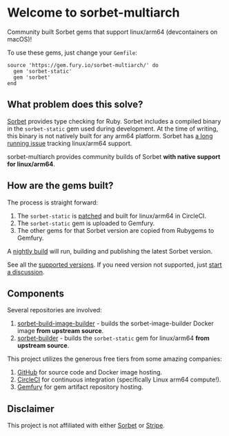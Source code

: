 # Welcome to sorbet-multiarch
Community built Sorbet gems that support linux/arm64 (devcontainers on macOS)!

To use these gems, just change your `Gemfile`:
```
source 'https://gem.fury.io/sorbet-multiarch/' do
  gem 'sorbet-static'
  gem 'sorbet'
end
```

## What problem does this solve?
[Sorbet](https://github.com/sorbet/sorbet/) provides type checking for Ruby.
Sorbet includes a compiled binary in the `sorbet-static` gem used during development.
At the time of writing, this binary is not natively built for any arm64 platform.
Sorbet has [a long running issue]([url](https://github.com/sorbet/sorbet/issues/4119)) tracking linux/arm64 support.

sorbet-multiarch provides community builds of Sorbet **with native support for linux/arm64**.

## How are the gems built?
The process is straight forward:
1. The `sorbet-static` is [patched]([url](https://github.com/sorbet-multiarch/sorbet-builder/blob/main/fix-arm64-build.patch)) and built for linux/arm64 in CircleCI.
2. The `sorbet-static` gem is uploaded to Gemfury.
3. The other gems for that Sorbet version are copied from Rubygems to Gemfury.

A [nightly build]([url](https://app.circleci.com/pipelines/github/sorbet-multiarch/sorbet-builder)) will run, building and publishing the latest Sorbet version.

See all the [supported versions]([url](https://gemfury.com/sorbet-multiarch/ruby:sorbet-static)). If you need version not supported, just [start a discussion](https://github.com/orgs/sorbet-multiarch/discussions).

## Components
Several repositories are involved:
1. [sorbet-build-image-builder](https://github.com/sorbet-multiarch/sorbet-build-image-builder) - builds the sorbet-image-builder Docker image **from upstream source**.
2. [sorbet-builder](https://github.com/sorbet-multiarch/sorbet-builder) - builds the `sorbet-static` gem for linux/arm64 **from upstream source**.

This project utilizes the generous free tiers from some amazing companies:
1. [GitHub](https://github.com) for source code and Docker image hosting.
2. [CircleCI](https://circleci.com/) for continuous integration (specifically Linux arm64 compute!).
3. [Gemfury](https://gemfury.com/) for gem artifact repository hosting.

## Disclaimer
This project is not affiliated with either [Sorbet](https://github.com/sorbet/) or [Stripe](https://stripe.com/).
